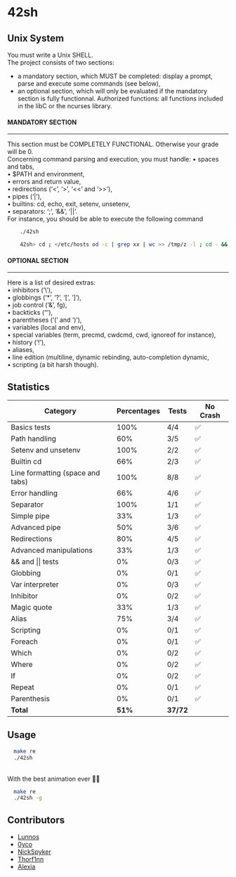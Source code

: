 # 42sh

## Unix System

You must write a Unix SHELL.<br/>
The project consists of two sections:
- a mandatory section, which MUST be completed: display a prompt, parse and execute some commands (see below),
- an optional section, which will only be evaluated if the mandatory section is fully functionnal.
Authorized functions: all functions included in the libC or the ncurses library.

#### MANDATORY SECTION
------------------

This section must be COMPLETELY FUNCTIONAL. Otherwise your grade will be 0.<br/>
Concerning command parsing and execution, you must handle:
    • spaces and tabs,<br/>
    • $PATH and environment,<br/>
    • errors and return value,<br/>
    • redirections (‘<’, ‘>’, ‘<<’ and ‘>>’),<br/>
    • pipes (‘|’),<br/>
    • builtins: cd, echo, exit, setenv, unsetenv,<br/>
    • separators: ‘;’, ‘&&’, ‘||’.<br/>
    For instance, you should be able to execute the following command

```bash
    ./42sh

    42sh> cd ; </etc/hosts od -c | grep xx | wc >> /tmp/z -l ; cd - && echo “OK”
```
#### OPTIONAL SECTION
------------------

Here is a list of desired extras:<br/>
    • inhibitors (‘\’),<br/>
    • globbings (‘*’, ‘?’, ‘[’, ’]’),<br/>
    • job control (‘&’, fg),<br/>
    • backticks (“’),<br/>
    • parentheses (‘(’ and ‘)’),<br/>
    • variables (local and env),<br/>
    • special variables (term, precmd, cwdcmd, cwd, ignoreof for instance),<br/>
    • history (‘!’),<br/>
    • aliases,<br/>
    • line edition (multiline, dynamic rebinding, auto-completion dynamic,<br/>
    • scripting (a bit harsh though).<br/>

## Statistics

| Category                         | Percentages | Tests | No Crash |
|----------------------------------|-------------|-------|----------|
| Basics tests                     | 100%        | 4/4   | ✅       |
| Path handling                    | 60%         | 3/5   | ✅       |
| Setenv and unsetenv              | 100%        | 2/2   | ✅       |
| Builtin cd                       | 66%         | 2/3   | ✅       |
| Line formatting (space and tabs) | 100%        | 8/8   | ✅       |
| Error handling                   | 66%         | 4/6   | ✅       |
| Separator                        | 100%        | 1/1   | ✅       |
| Simple pipe                      | 33%         | 1/3   | ✅       |
| Advanced pipe                    | 50%         | 3/6   | ✅       |
| Redirections                     | 80%         | 4/5   | ✅       |
| Advanced manipulations           | 33%         | 1/3   | ✅       |
| && and \|\| tests                | 0%          | 0/3   | ✅       |
| Globbing                         | 0%          | 0/1   | ✅       |
| Var interpreter                  | 0%          | 0/3   | ✅       |
| Inhibitor                        | 0%          | 0/2   | ✅       |
| Magic quote                      | 33%         | 1/3   | ✅       |
| Alias                            | 75%         | 3/4   | ✅       |
| Scripting                        | 0%          | 0/1   | ✅       |
| Foreach                          | 0%          | 0/1   | ✅       |
| Which                            | 0%          | 0/2   | ✅       |
| Where                            | 0%          | 0/2   | ✅       |
| If                               | 0%          | 0/2   | ✅       |
| Repeat                           | 0%          | 0/1   | ✅       |
| Parenthesis                      | 0%          | 0/1   | ✅       |
| **Total**                        | **51%**     | **37/72**

## Usage

```bash
  make re
  ./42sh
```
<br/>
With the best animation ever 🫶🏼

```bash
  make re
  ./42sh -g
```

## Contributors

- [Lunnos](https://github.com/LunnosMp4)
- [0yco](https://github.com/0yco)
- [NickSpyker](https://github.com/NickSpyker)
- [Thorf1nn](https://github.com/Thorf1nn)
- [Alexia](https://github.com/alexia7)
